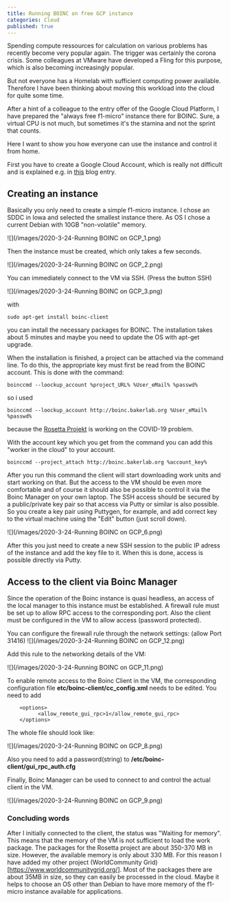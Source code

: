```yaml
---
title: Running BOINC on free GCP instance
categories: Cloud
published: true
---
```

Spending compute ressources for calculation on various problems has recently become very popular again. The trigger was certainly the corona crisis.
Some colleagues at VMware have developed a Fling for this purpose, which is also becoming increasingly popular.

But not everyone has a Homelab with sufficient computing power available. Therefore I have been thinking about moving this workload into the cloud for quite some time. 

After a hint of a colleague to the entry offer of the Google Cloud Platform, I have prepared the "always free f1-micro" instance there for BOINC. Sure, a virtual CPU is not much, but sometimes it's the stamina and not the sprint that counts.

Here I want to show you how everyone can use the instance and control it from home.

First you have to create a Google Cloud Account, which is really not difficult and is explained e.g. in [this](https://medium.com/@hbmy289/how-to-set-up-a-free-micro-vps-on-google-cloud-platform-bddee893ac09) blog entry.

## Creating an instance

Basically you only need to create a simple f1-micro instance. I chose an SDDC in Iowa and selected the smallest instance there. As OS I chose a current Debian with 10GB "non-volatile" memory. 

![](/images/2020-3-24-Running BOINC on GCP_1.png)

Then the instance must be created, which only takes a few seconds.

![](/images/2020-3-24-Running BOINC on GCP_2.png)

You can immediately connect to the VM via SSH. (Press the button SSH)

![](/images/2020-3-24-Running BOINC on GCP_3.png)

with
```
sudo apt-get install boinc-client
```
you can install the necessary packages for BOINC. The installation takes about 5 minutes and maybe you need to update the OS with apt-get upgrade.

When the installation is finished, a project can be attached via the command line. To do this, the appropriate key must first be read from the BOINC account. This is done with the command: 

```
boinccmd --loockup_account %project_URL% %User_eMail% %passwd%
```
so i used

```
boinccmd --loockup_account http://boinc.bakerlab.org %User_eMail% %passwd%
```
because the [Rosetta Projekt](http://boinc.bakerlab.org) is working on the COVID-19 problem.

With the account key which you get from the command you can add this "worker in the cloud" to your account.
```
boinccmd --project_attach http://boinc.bakerlab.org %account_key%
```
After you run this command the client will start downloading work units and start working on that.
But the access to the VM should be even more comfortable and of course it should also be possible to control it via the Boinc Manager on your own laptop.
The SSH access should be secured by a public/private key pair so that access via Putty or similar is also possible.
So you create a key pair using Puttygen, for example, and add correct key to the virtual machine using the "Edit" button (just scroll down).

![](/images/2020-3-24-Running BOINC on GCP_6.png)

After this you just need to create a new SSH session to the public IP adress of the instance and add the key file to it. When this is done, access is possible directly via Putty.

## Access to the client via Boinc Manager

Since the operation of the Boinc instance is quasi headless, an access of the local manager to this instance must be established. 
A firewall rule must be set up to allow RPC access to the corresponding port. Also the client must be configured in the VM to allow access (password protected).

You can configure the firewall rule through the network settings: (allow Port 31416)
![](/images/2020-3-24-Running BOINC on GCP_12.png)

Add this rule to the networking details of the VM:

![](/images/2020-3-24-Running BOINC on GCP_11.png)

To enable remote access to the Boinc Client in the VM, the corresponding configuration file **etc/boinc-client/cc_config.xml** needs to be edited. You need to add 
```
	<options>
          <allow_remote_gui_rpc>1</allow_remote_gui_rpc>
	</options>
```

The whole file should look like:

![](/images/2020-3-24-Running BOINC on GCP_8.png)

Also you need to add a password(string) to **/etc/boinc-client/gui_rpc_auth.cfg**

Finally, Boinc Manager can be used to connect to and control the actual client in the VM.

![](/images/2020-3-24-Running BOINC on GCP_9.png)

### Concluding words

After I initially connected to the client, the status was "Waiting for memory". This means that the memory of the VM is not sufficient to load the work package. The packages for the Rosetta project are about 350-370 MB in size. However, the available memory is only about 330 MB. For this reason I have added my other project (WorldCommunity Grid)[https://www.worldcommunitygrid.org/]. Most of the packages there are about 35MB in size, so they can easily be processed in the cloud. Maybe it helps to choose an OS other than Debian to have more memory of the f1-micro instance available for applications.

